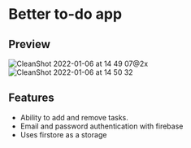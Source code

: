 # Better to-do app
## Preview
![CleanShot 2022-01-06 at 14 49 07@2x](https://user-images.githubusercontent.com/34932547/148463519-a9a0a19f-1d26-4cd1-af16-6e10b4efd9dd.jpg)
![CleanShot 2022-01-06 at 14 50 32](https://user-images.githubusercontent.com/34932547/148463511-26429225-e16f-4eeb-a1be-f78159cd877c.gif)

## Features
* Ability to add and remove tasks.
* Email and password authentication with firebase
* Uses firstore as a storage
